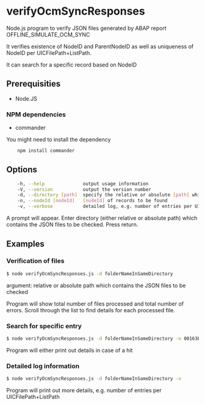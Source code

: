 # verifyOcmSyncResponses
Node.js program to verify JSON files generated by ABAP report OFFLINE_SIMULATE_OCM_SYNC

It verifies existence of NodeID and ParentNodeID as well as uniqueness of NodeID per UICFilePath+ListPath.

It can search for a specific record based on NodeID

## Prerequisities
- Node.JS

### NPM dependencies
- commander

You might need to install the dependency


```bash
    npm install commander
```


## Options

```bash
    -h, --help              output usage information
    -V, --version           output the version number
    -d, --directory [path]  specify the relative or absolute [path] which contains the JSON files to be checked
    -n, --nodeId [nodeId]   [nodeId] of records to be found
    -v, --verbose           detailed log, e.g. number of entries per UICFilePath+ListPath 
```

A prompt will appear. Enter directory (either relative or absolute path) which contains the JSON files to be checked. Press return.


## Examples

### Verification of files

```bash
$ node verifyOcmSyncResponses.js -d folderNameInSameDirectory
```

argument: relative or absolute path which contains the JSON files to be checked

Program will show total number of files processed and total number of errors. Scroll through the list to find details for each processed file.

### Search for specific entry

```bash
$ node verifyOcmSyncResponses.js -d folderNameInSameDirectory -n 00163E0FF6B01ED5B2CF1F63D4B27611
```

Program will either print out details in case of a hit

### Detailed log information

```bash
$ node verifyOcmSyncResponses.js -d folderNameInSameDirectory -v
```

Program will print out more details, e.g. number of entries per UICFilePath+ListPath


